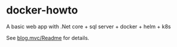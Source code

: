 # docker-howto
A basic web app with .Net core + sql server + docker + helm + k8s

See [blog.mvc/Readme](blog.mvc/README.md) for details.
